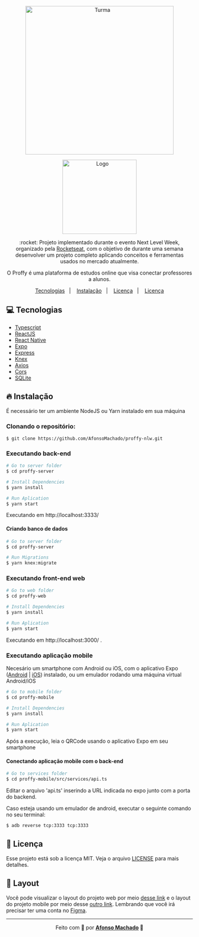 <p align="center">
   <img src="https://github.com/AfonsoMachado/proffy-nlw/blob/master/proffy-web/src/assets/images/landing.svg" alt="Turma" width="400"/>   
</p>
<p align="center">
   <img src="https://github.com/AfonsoMachado/proffy-nlw/blob/master/proffy-web/src/assets/images/logo2.png" alt="Logo" width="200"/>   
</p>

<p align="center">:rocket: Projeto implementado durante o evento Next Level Week, organizado pela <a href="https://rocketseat.com.br/">Rocketseat</a>, com o objetivo de durante uma semana desenvolver um projeto completo aplicando conceitos e ferramentas usados no mercado atualmente.</p>

<p align="center">O Proffy é uma plataforma de estudos online que visa conectar professores a alunos.</p>

<p align="center">
  <a href="#computer-tecnologias">Tecnologias</a>&nbsp;&nbsp;&nbsp;|&nbsp;&nbsp;&nbsp;
  <a href="#fire-instalação">Instalação</a>&nbsp;&nbsp;&nbsp;|&nbsp;&nbsp;&nbsp;
  <a href="#memo-licença">Licença</a>&nbsp;&nbsp;&nbsp;|&nbsp;&nbsp;&nbsp;
  <a href="#bookmark-layout">Licença</a>
</p>

<!--
# Índice

- [Tecnologias](#tecnologias)
- [Relevante](#relevante)
- [Como Usar](#como-usar)

<a id="tecnologias"></a>
-->

## :computer: Tecnologias
<ul>
 <li><a href="https://www.typescriptlang.org/">Typescript</a></li>
  <li><a href="https://reactjs.org/">ReactJS</a></li>
  <li><a href="https://reactnative.dev/">React Native</a></li>
  <li><a href="https://expo.io/">Expo</a></li>
  <li><a href="https://expressjs.com/en/api.html#express">Express</a></li>
  <li><a href="http://knexjs.org/">Knex</a></li>
  <li><a href="https://github.com/axios/axios">Axios</a></li>
  <li><a href="https://expressjs.com/en/resources/middleware/cors.html">Cors</a></li>
  <li><a href="https://www.sqlite.org/index.html">SQLite</a></li>

</ul>

## :fire: Instalação

É necessário ter um ambiente NodeJS ou Yarn instalado em sua máquina

### Clonando o repositório:

```
$ git clone https://github.com/AfonsoMachado/proffy-nlw.git
```

### Executando back-end

```bash
# Go to server folder
$ cd proffy-server

# Install Dependencies
$ yarn install

# Run Aplication
$ yarn start
```
Executando em http://localhost:3333/

#### Criando banco de dados 

```bash
# Go to server folder
$ cd proffy-server

# Run Migrations
$ yarn knex:migrate
```

### Executando front-end web

```bash
# Go to web folder
$ cd proffy-web

# Install Dependencies
$ yarn install

# Run Aplication
$ yarn start
```
Executando em http://localhost:3000/ .

### Executando aplicação mobile

Necesário um smartphone com Android ou iOS, com o aplicativo Expo ([Android](https://play.google.com/store/apps/details?id=host.exp.exponent) | [iOS](https://apps.apple.com/br/app/expo-client/id982107779)) instalado, ou um emulador rodando uma máquina virtual Android/iOS

```bash
# Go to mobile folder
$ cd proffy-mobile

# Install Dependencies
$ yarn install

# Run Aplication
$ yarn start
```
Após a execução, leia o QRCode usando o aplicativo Expo em seu smartphone

#### Conectando aplicação mobile com o back-end

```bash
# Go to services folder
$ cd proffy-mobile/src/services/api.ts
```
Editar o arquivo 'api.ts' inserindo a URL indicada no expo junto com a porta do backend.

Caso esteja usando um emulador de android, executar o seguinte comando no seu terminal:

```bash
$ adb reverse tcp:3333 tcp:3333
```

## :memo: Licença

Esse projeto está sob a licença MIT. Veja o arquivo [LICENSE](LICENSE) para mais detalhes.

## :bookmark: Layout

Você pode visualizar o layout do projeto web por meio [desse link](https://www.figma.com/file/Cn5Y0uxI1SIb9yMx7lD8tt/Proffy-Web-Copy) e o layout do projeto mobile por meio desse [outro link](https://www.figma.com/file/5OQbcq9tQpCm8HQ7ZF4NVt/Proffy-Mobile-Copy). Lembrando que você irá precisar ter uma conta no [Figma](http://figma.com/).

---

<p align="center">Feito com 💜 por <strong><a href="https://www.linkedin.com/in/AfonsoMachado/">Afonso Machado</a> 🥰 </strong> </p>
